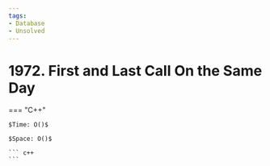 ```yaml
---
tags:
- Database
- Unsolved
---
```



# 1972. First and Last Call On the Same Day

=== "C++"

    $Time: O()$

    $Space: O()$

    ``` c++
    ```